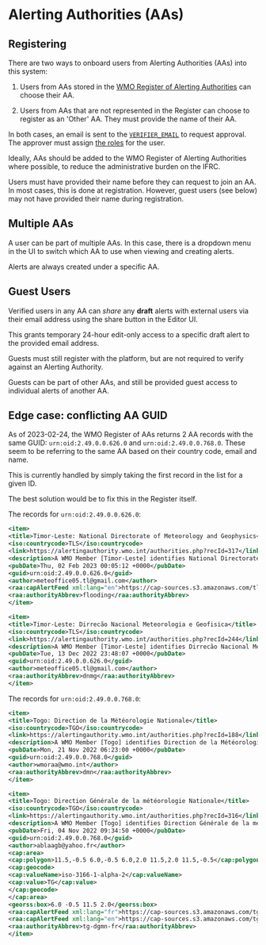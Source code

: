 # Alerting Authorities (AAs)

## Registering

There are two ways to onboard users from Alerting Authorities (AAs) into this system:

1. Users from AAs stored in the [WMO Register of Alerting Authorities](https://alertingauthority.wmo.int/) can choose their AA.

2. Users from AAs that are not represented in the Register can choose to register as an 'Other' AA. They must provide the name of their AA.

In both cases, an email is sent to the [`VERIFIER_EMAIL`](./configuration.md?id=verifier_email) to request approval. The approver must assign [the roles](./security.md) for the user.

Ideally, AAs should be added to the WMO Register of Alerting Authorities where possible, to reduce the administrative burden on the IFRC.

Users must have provided their name before they can request to join an AA. In most cases, this is done at registration. However, guest users (see below) may not have provided their name during registration.

## Multiple AAs

A user can be part of multiple AAs. In this case, there is a dropdown menu in the UI to switch which AA to use when viewing and creating alerts.

Alerts are always created under a specific AA.

## Guest Users

Verified users in any AA can _share_ any **draft** alerts with external users via their email address using the share button in the Editor UI.

This grants temporary 24-hour edit-only access to a specific draft alert to the provided email address.

Guests must still register with the platform, but are not required to verify against an Alerting Authority.

Guests can be part of other AAs, and still be provided guest access to individual alerts of another AA.

## Edge case: conflicting AA GUID

As of 2023-02-24, the WMO Register of AAs returns 2 AA records with the same GUID:
`urn:oid:2.49.0.0.626.0` and `urn:oid:2.49.0.0.768.0`. These seem to be referring to the same AA based on their country code, email and name.

This is currently handled by simply taking the first record in the list for a given ID.

The best solution would be to fix this in the Register itself.

The records for `urn:oid:2.49.0.0.626.0`:

```xml
<item>
<title>Timor-Leste: National Directorate of Meteorology and Geophysics</title>
<iso:countrycode>TLS</iso:countrycode>
<link>https://alertingauthority.wmo.int/authorities.php?recId=317</link>
<description>A WMO Member [Timor-Leste] identifies National Directorate of Meteorology and Geophysics as an alerting authority for hazard threats of these CAP categories: Met.</description>
<pubDate>Thu, 02 Feb 2023 00:05:12 +0000</pubDate>
<guid>urn:oid:2.49.0.0.626.0</guid>
<author>meteoffice05.tl@gmail.com</author>
<raa:capAlertFeed xml:lang="en">https://cap-sources.s3.amazonaws.com/tl-dnmg-en/rss.xml</raa:capAlertFeed>
<raa:authorityAbbrev>flooding</raa:authorityAbbrev>
</item>

<item>
<title>Timor-Leste: Dirrecão Nacional Meteorologia e Geofisica</title>
<iso:countrycode>TLS</iso:countrycode>
<link>https://alertingauthority.wmo.int/authorities.php?recId=244</link>
<description>A WMO Member [Timor-Leste] identifies Dirrecão Nacional Meteorologia e Geofisica as an alerting authority for hazard threats.</description>
<pubDate>Tue, 13 Dec 2022 23:48:07 +0000</pubDate>
<guid>urn:oid:2.49.0.0.626.0</guid>
<author>meteoffice05.tl@gmail.com</author>
<raa:authorityAbbrev>dnmg</raa:authorityAbbrev>
</item>
```

The records for `urn:oid:2.49.0.0.768.0`:

```xml
<item>
<title>Togo: Direction de la Météorologie Nationale</title>
<iso:countrycode>TGO</iso:countrycode>
<link>https://alertingauthority.wmo.int/authorities.php?recId=188</link>
<description>A WMO Member [Togo] identifies Direction de la Météorologie Nationale as an alerting authority for hazard threats of these CAP categories: Met.</description>
<pubDate>Mon, 21 Nov 2022 06:23:00 +0000</pubDate>
<guid>urn:oid:2.49.0.0.768.0</guid>
<author>wmoraa@wmo.int</author>
<raa:authorityAbbrev>dmn</raa:authorityAbbrev>
</item>

<item>
<title>Togo: Direction Générale de la météorologie Nationale</title>
<iso:countrycode>TGO</iso:countrycode>
<link>https://alertingauthority.wmo.int/authorities.php?recId=316</link>
<description>A WMO Member [Togo] identifies Direction Générale de la météorologie Nationale as an alerting authority for hazard threats of these CAP categories: Met.</description>
<pubDate>Fri, 04 Nov 2022 09:34:50 +0000</pubDate>
<guid>urn:oid:2.49.0.0.768.0</guid>
<author>ablaagb@yahoo.fr</author>
<cap:area>
<cap:polygon>11.5,-0.5 6.0,-0.5 6.0,2.0 11.5,2.0 11.5,-0.5</cap:polygon>
<cap:geocode>
<cap:valueName>iso-3166-1-alpha-2</cap:valueName>
<cap:value>TG</cap:value>
</cap:geocode>
</cap:area>
<georss:box>6.0 -0.5 11.5 2.0</georss:box>
<raa:capAlertFeed xml:lang="fr">https://cap-sources.s3.amazonaws.com/tg-dgmn-fr/rss.xml</raa:capAlertFeed>
<raa:capAlertFeed xml:lang="en">https://cap-sources.s3.amazonaws.com/tg-dgmn-en/rss.xml</raa:capAlertFeed>
<raa:authorityAbbrev>tg-dgmn-fr</raa:authorityAbbrev>
</item>
```
